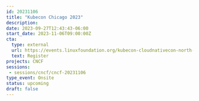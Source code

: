 ```yaml
---
id: 20231106
title: "Kubecon Chicago 2023"
description: 
date: 2023-09-27T12:43:43-06:00
start_date: 2023-11-06T09:00:00Z
cta: 
  type: external
  url: https://events.linuxfoundation.org/kubecon-cloudnativecon-north-america/
  text: Register
projects: CNCF
sessions: 
 - sessions/cncf/cncf-20231106
type_event: Onsite
status: upcoming
draft: false
---
```



